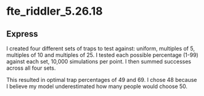 # fte_riddler_5.26.18

## Express

I created four different sets of traps to test against: uniform, multiples of 5, multiples of 10 and multiples of 25. I tested each possible percentage (1-99) against each set, 10,000 simulations per point. I then summed successes across all four sets.

This resulted in optimal trap percentages of 49 and 69. I chose 48 because I believe my model underestimated how many people would choose 50.
